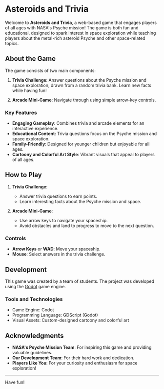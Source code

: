 # Asteroids and Trivia

Welcome to **Asteroids and Trivia**, a web-based game that engages players of all ages with NASA's Psyche mission! The game is both fun and educational, designed to spark interest in space exploration while teaching players about the metal-rich asteroid Psyche and other space-related topics.

## About the Game

The game consists of two main components:

1. **Trivia Challenge**: Answer questions about the Psyche mission and space exploration, drawn from a random trivia bank. Learn new facts while having fun!

2. **Arcade Mini-Game**: Navigate through using simple arrow-key controls.

### Key Features

- **Engaging Gameplay**: Combines trivia and arcade elements for an interactive experience.
- **Educational Content**: Trivia questions focus on the Psyche mission and space exploration.
- **Family-Friendly**: Designed for younger children but enjoyable for all ages.
- **Cartoony and Colorful Art Style**: Vibrant visuals that appeal to players of all ages.

## How to Play

1. **Trivia Challenge**:
   - Answer trivia questions to earn points.
   - Learn interesting facts about the Psyche mission and space.

2. **Arcade Mini-Game**:
   - Use arrow keys to navigate your spaceship.
   - Avoid obstacles and land to progress to move to the next question.

### Controls

- **Arrow Keys** or **WAD**: Move your spaceship.
- **Mouse**: Select answers in the trivia challenge.

## Development

This game was created by a team of students. The project was developed using the [Godot](https://godotengine.org/) game engine.

### Tools and Technologies

- Game Engine: Godot
- Programming Language: GDScript (Godot)
- Visual Assets: Custom-designed cartoony and colorful art

## Acknowledgments

- **NASA's Psyche Mission Team**: For inspiring this game and providing valuable guidelines.
- **Our Development Team**: For their hard work and dedication.
- **Players Like You**: For your curiosity and enthusiasm for space exploration!

---

Have fun!
